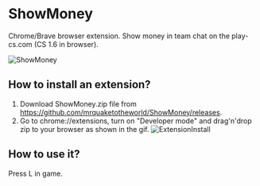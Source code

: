# ShowMoney
Chrome/Brave browser extension. Show money in team chat on the play-cs.com (CS 1.6 in browser).

![ShowMoney](https://user-images.githubusercontent.com/53916002/232310285-5ced962b-8ecc-44a9-ad43-fecf6c9df61c.png)

## How to install an extension?
1) Download ShowMoney.zip file from https://github.com/mrquaketotheworld/ShowMoney/releases.
2) Go to chrome://extensions, turn on "Developer mode" and drag'n'drop zip to your browser as shown in the gif.
![ExtensionInstall](https://user-images.githubusercontent.com/53916002/232311733-63a142b6-f050-4041-8b12-c5d873bf0e89.gif)

## How to use it?
Press L in game.
